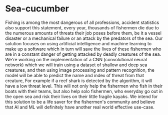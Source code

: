 # Sea-cucumber
Fishing is among the most dangerous of all professions, accident statistics also support this statement, every year, thousands of fishermen die due to the numerous amounts of threats their job poses before them, be it a vessel disaster or a mechanical failure or an attack by the predators of the sea.  Our solution focuses on using artificial intelligence and machine learning to make up a software which in turn will save the lives of these fishermen who are in a constant danger of getting attacked by deadly creatures of the sea. We're working on the implementation of a CNN (convolutional neural network) which we will train using a dataset of shallow and deep sea creatures, and then using image processing and pattern recognition, the model will be able to predict the name and index of threat from that creature, For example if a reef shark is detected by the algorithm, it will have a low threat level.  This will not only help the fishermen who fish in their boats with their teams, but also help solo fishermen, who everyday go out in the open sea and risk their lives on their little fragile kayaks. We intend for this solution to be a life saver for the fishermen's community and believe that AI and ML will definitely have another real world effective use-case. 
